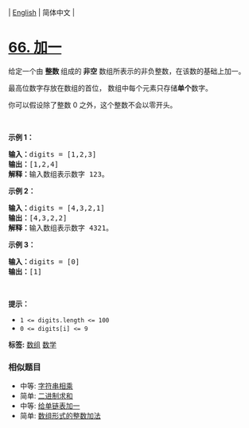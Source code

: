 | [English](README_EN.md) | 简体中文 |

# [66. 加一](https://leetcode-cn.com/problems/plus-one)
<p>给定一个由 <strong>整数 </strong>组成的<strong> 非空</strong> 数组所表示的非负整数，在该数的基础上加一。</p>

<p>最高位数字存放在数组的首位， 数组中每个元素只存储<strong>单个</strong>数字。</p>

<p>你可以假设除了整数 0 之外，这个整数不会以零开头。</p>

<p> </p>

<p><strong>示例 1：</strong></p>

<pre>
<strong>输入：</strong>digits = [1,2,3]
<strong>输出：</strong>[1,2,4]
<strong>解释：</strong>输入数组表示数字 123。
</pre>

<p><strong>示例 2：</strong></p>

<pre>
<strong>输入：</strong>digits = [4,3,2,1]
<strong>输出：</strong>[4,3,2,2]
<strong>解释：</strong>输入数组表示数字 4321。
</pre>

<p><strong>示例 3：</strong></p>

<pre>
<strong>输入：</strong>digits = [0]
<strong>输出：</strong>[1]
</pre>

<p> </p>

<p><strong>提示：</strong></p>

<ul>
	<li><code>1 <= digits.length <= 100</code></li>
	<li><code>0 <= digits[i] <= 9</code></li>
</ul>

**标签:**  [数组](https://leetcode-cn.com/tag/array) [数学](https://leetcode-cn.com/tag/math) 
 ### 相似题目
- 中等:	[字符串相乘](https://leetcode-cn.com/problems/multiply-strings) 
- 简单:	[二进制求和](https://leetcode-cn.com/problems/add-binary) 
- 中等:	[给单链表加一](https://leetcode-cn.com/problems/plus-one-linked-list) 
- 简单:	[数组形式的整数加法](https://leetcode-cn.com/problems/add-to-array-form-of-integer) 

